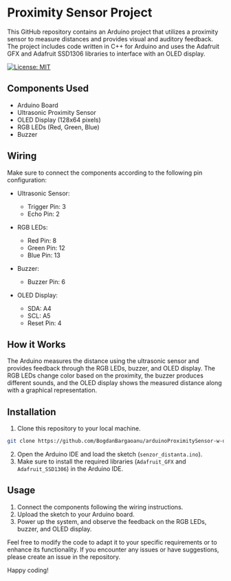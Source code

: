 # Proximity Sensor Project

This GitHub repository contains an Arduino project that utilizes a proximity sensor to measure distances and provides visual and auditory feedback. The project includes code written in C++ for Arduino and uses the Adafruit GFX and Adafruit SSD1306 libraries to interface with an OLED display.

[![License: MIT](https://img.shields.io/badge/License-MIT-g.svg)](https://opensource.org/licenses/MIT)
</p>


## Components Used
- Arduino Board
- Ultrasonic Proximity Sensor
- OLED Display (128x64 pixels)
- RGB LEDs (Red, Green, Blue)
- Buzzer

## Wiring
Make sure to connect the components according to the following pin configuration:

- Ultrasonic Sensor:
  - Trigger Pin: 3
  - Echo Pin: 2

- RGB LEDs:
  - Red Pin: 8
  - Green Pin: 12
  - Blue Pin: 13

- Buzzer:
  - Buzzer Pin: 6

- OLED Display:
  - SDA: A4
  - SCL: A5
  - Reset Pin: 4

## How it Works
The Arduino measures the distance using the ultrasonic sensor and provides feedback through the RGB LEDs, buzzer, and OLED display. The RGB LEDs change color based on the proximity, the buzzer produces different sounds, and the OLED display shows the measured distance along with a graphical representation.

## Installation
1. Clone this repository to your local machine.
```bash
git clone https://github.com/BogdanBargaoanu/arduinoProximitySensor-w-display.git
```
2. Open the Arduino IDE and load the sketch (`senzor_distanta.ino`).
3. Make sure to install the required libraries (`Adafruit_GFX` and `Adafruit_SSD1306`) in the Arduino IDE.

## Usage
1. Connect the components following the wiring instructions.
2. Upload the sketch to your Arduino board.
3. Power up the system, and observe the feedback on the RGB LEDs, buzzer, and OLED display.

Feel free to modify the code to adapt it to your specific requirements or to enhance its functionality. If you encounter any issues or have suggestions, please create an issue in the repository.

Happy coding!
